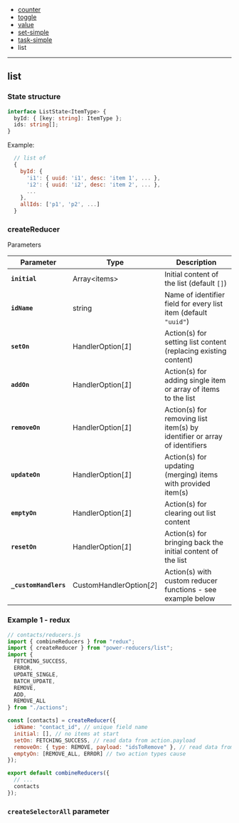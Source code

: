 - [counter](docs/counter.md)
- [toggle](docs/toggle.md)
- [value](docs/value.md)
- [set-simple](docs/set-simple.md)
- [task-simple](docs/task-simple.md)
- list

---

## list

### State structure

```ts
interface ListState<ItemType> {
  byId: { [key: string]: ItemType };
  ids: string[];
}
```
Example:

```js
  // list of 
  {
    byId: {
      'i1': { uuid: 'i1', desc: 'item 1', ... },
      'i2': { uuid: 'i2', desc: 'item 2', ... },
      ...
    },
    allIds: ['p1', 'p2', ...]
  }
```

### **createReducer**

Parameters

| Parameter             | Type                     | Description                                                               |
| --------------------- | ------------------------ | ------------------------------------------------------------------------- |
| **`initial`**         | Array\<items\>           | Initial content of the list (default `[]`)                                |
| **`idName`**          | string                   | Name of identifier field for every list item (default `"uuid"`)           |
| **`setOn`**           | HandlerOption[_1_]       | Action(s) for setting list content (replacing existing content)           |
| **`addOn`**           | HandlerOption[_1_]       | Action(s) for adding single item or array of items to the list            |
| **`removeOn`**        | HandlerOption[_1_]       | Action(s) for removing list item(s) by identifier or array of identifiers |
| **`updateOn`**        | HandlerOption[_1_]       | Action(s) for updating (merging) items with provided item(s)              |
| **`emptyOn`**         | HandlerOption[_1_]       | Action(s) for clearing out list content                                   |
| **`resetOn`**         | HandlerOption[_1_]       | Action(s) for bringing back the initial content of the list               |
| **`_customHandlers`** | CustomHandlerOption[_2_] | Action(s) with custom reducer functions - see example below               |

### Example 1 - redux

```js
// contacts/reducers.js
import { combineReducers } from "redux";
import { createReducer } from "power-reducers/list";
import {
  FETCHING_SUCCESS,
  ERROR,
  UPDATE_SINGLE,
  BATCH_UPDATE,
  REMOVE,
  ADD,
  REMOVE_ALL
} from "./actions";

const [contacts] = createReducer({
  idName: "contact_id", // unique field name
  initial: [], // no items at start
  setOn: FETCHING_SUCCESS, // read data from action.payload
  removeOn: { type: REMOVE, payload: "idsToRemove" }, // read data from action.idsToRemove
  emptyOn: [REMOVE_ALL, ERROR] // two action types cause
});

export default combineReducers({
  // ...
  contacts
});
```

### **`createSelectorAll`** parameter

